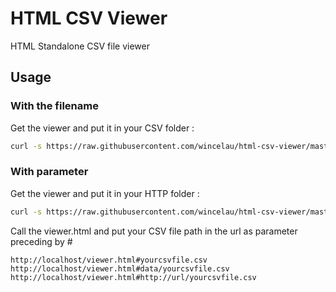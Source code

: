 # HTML CSV Viewer

HTML Standalone CSV file viewer

## Usage

### With the filename

Get the viewer and put it in your CSV folder : 

```bash
curl -s https://raw.githubusercontent.com/wincelau/html-csv-viewer/master/viewer.min.html > path_containing_your_csv_file/yourcsvfile.csv.html
```

### With parameter

Get the viewer and put it in your HTTP folder :

```bash
curl -s https://raw.githubusercontent.com/wincelau/html-csv-viewer/master/viewer.min.html > viewer.html
```
Call the viewer.html and put your CSV file path in the url as parameter preceding by #

```
http://localhost/viewer.html#yourcsvfile.csv
http://localhost/viewer.html#data/yourcsvfile.csv
http://localhost/viewer.html#http://url/yourcsvfile.csv
```
